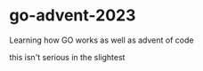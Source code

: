 # go-advent-2023

Learning how GO works as well as advent of code

this isn't serious in the slightest